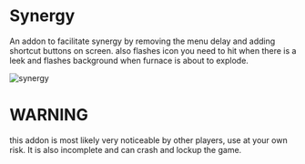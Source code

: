 # Synergy

An addon to facilitate synergy by removing the menu delay and adding shortcut buttons on screen.
also flashes icon you need to hit when there is a leek and flashes background when furnace is about to explode.

![synergy](https://i.imgur.com/klcy6m4.jpg)

# WARNING

this addon is most likely very noticeable by other players, use at your own risk.
It is also incomplete and can crash and lockup the game.